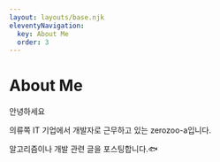 ```yaml
---
layout: layouts/base.njk
eleventyNavigation:
  key: About Me
  order: 3
---
```

# About Me

안녕하세요

의류쪽 IT 기업에서 개발자로 근무하고 있는 zerozoo-a입니다. 

알고리즘이나 개발 관련 글을 포스팅합니다.🐟